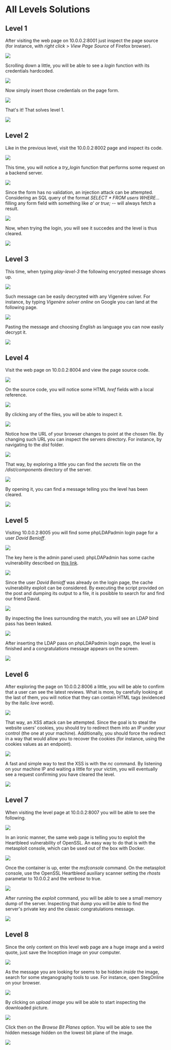 # All Levels Solutions

## Level 1

After visiting the web page on 10.0.0.2:8001 just inspect the page source (for instance, with _right click_ > _View Page Source_ of Firefox browser).
 
![](01_01.png)
 
Scrolling down a little, you will be able to see a _login_ function with its credentials hardcoded.

![](01_02.png)

Now simply insert those credentials on the page form.

![](01_03.png)

That's it! That solves level 1.

![](01_04.png)

## Level 2

Like in the previous level, visit the 10.0.0.2:8002 page and inspect its code. 

![](02_01.png)

This time, you will notice a _try_login_ function that performs some request on a backend server.

![](02_02.png)

Since the form has no validation, an injection attack can be attempted. Considering an SQL query of the format _SELECT * FROM users WHERE..._ filling any form field with something like _a' or true; --_ will always fetch a result.

![](02_03.png)

Now, when trying the login, you will see it succedes and the level is thus cleared.

![](01_04.png)

## Level 3

This time, when typing _play-level-3_ the following encrypted message shows up.

![](03_01.png)

Such message can be easily decrypted with any Vigenère solver. For instance, by typing _Vigenère solver online_ on Google you can land at the following page.

![](03_02.png)

Pasting the message and choosing _English_ as language you can now easily decrypt it.

![](03_03.png)

## Level 4

Visit the web page on 10.0.0.2:8004 and view the page source code.

![](04_01.png)

On the source code, you will notice some HTML _href_ fields with a local reference. 

![](04_02.png)

By clicking any of the files, you will be able to inspect it.

![](04_03.png)

Notice how the URL of your browser changes to point at the chosen file. By changing such URL you can inspect the servers directory. For instance, by navigating to the _dist_ folder.

![](04_04.png)

That way, by exploring a little you can find the _secrets_ file on the _/dist/components_ directory of the server.

![](04_05.png)

By opening it, you can find a message telling you the level has been cleared.

![](04_06.png)

## Level 5

Visiting 10.0.0.2:8005 you will find some phpLDAPadmin login page for a user _David Benioff_.

![](05_01.png)

The key here is the admin panel used: phpLDAPadmin has some cache vulnerability described on [this link](https://pastebin.com/raw/Rf002LdV).

![](05_02.png)

Since the user _David Benioff_ was already on the login page, the cache vulnerability exploit can be considered. By executing the script provided on the post and dumping its output to a file, it is posibble to search for and find our friend David.

![](05_03.png)

By inspecting the lines surrounding the match, you will see an LDAP bind pass has been leaked.

![](05_04.png)

After inserting the LDAP pass on phpLDAPadmin login page, the level is finished and a congratulations message appears on the screen.

![](05_05.png)

## Level 6

After exploring the page on 10.0.0.2:8006 a little, you will be able to confirm that a user can see the latest reviews. What is more, by carefully looking at the last of them, you will notice that they can contain HTML tags (evidenced by the italic _love_ word).

![](06_01.png)

That way, an XSS attack can be attempted. Since the goal is to steal the website users' cookies, you should try to redirect them into an IP under your control (the one at your machine). Additionally, you should force the redirect in a way that would allow you to recover the cookies (for instance, using the cookies values as an endpoint).

![](06_02.png)

A fast and simple way to test the XSS is with the _nc_ command. By listening on your machine IP and waiting a little for your victim, you will eventually see a request confirming you have cleared the level.

![](06_03.png)

## Level 7

When visiting the level page at 10.0.0.2:8007 you will be able to see the following.

![](07_01.png)

In an ironic manner, the same web page is telling you to exploit the Heartbleed vulnerability of OpenSSL. An easy way to do that is with the metasploit console, which can be used out of the box with Docker.

![](07_02.png)

Once the container is up, enter the _msfconsole_ command. On the metasploit console, use the OpenSSL Heartbleed auxiliary scanner setting the _rhosts_ parametar to 10.0.0.2 and the _verbose_ to true.

![](07_03.png)

After running the _exploit_ command, you will be able to see a small memory dump of the server. Inspecting that dump you will be able to find the server's private key and the classic congratulations message.

![](07_04.png)

## Level 8

Since the only content on this level web page are a huge image and a weird quote, just save the Inception image on your computer.

![](08_01.png)

As the message you are looking for seems to be hidden _inside_ the image, search for some steganography tools to use. For instance, open StegOnline on your browser.

![](08_02.png)

By clicking on _upload image_ you will be able to start inspecting the downloaded picture.

![](08_03.png)

Click then on the _Browse Bit Planes_ option. You will be able to see the hidden message hidden on the lowest bit plane of the image.

![](08_04.png)